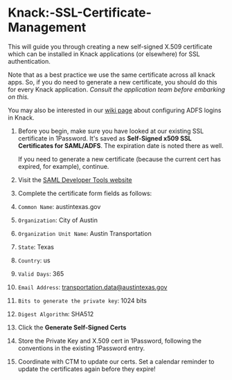 # Knack:-SSL-Certificate-Management

This will guide you through creating a new self-signed X.509 certificate which can be installed in Knack applications \(or elsewhere\) for SSL authentication.

Note that as a best practice we use the same certificate across all knack apps. So, if you do need to generate a new certificate, you should do this for every Knack application. _Consult the application team before embarking on this._

You may also be interested in our [wiki page](https://github.com/cityofaustin/atd-data-tech/wiki/Knack:-SSO---ADFS-Setup) about configuring ADFS logins in Knack.

1. Before you begin, make sure you have looked at our existing SSL certificate in 1Password. It's saved as **Self-Signed x509 SSL Certificates for SAML/ADFS**. The expiration date is noted there as well.

   If you need to generate a new certificate \(because the current cert has expired, for example\), continue.

2. Visit the [SAML Developer Tools website](https://www.samltool.com/self_signed_certs.php)
3. Complete the certificate form fields as follows:
4. `Common Name`: austintexas.gov
5. `Organization`: City of Austin
6. `Organization Unit Name`: Austin Transportation
7. `State`: Texas
8. `Country`: us
9. `Valid Days`: 365
10. `Email Address`: transportation.data@austintexas.gov
11. `Bits to generate the private key`: 1024 bits
12. `Digest Algorithm`: SHA512
13. Click the **Generate Self-Signed Certs**
14. Store the Private Key and X.509 cert in 1Password, following the conventions in the existing 1Password entry.
15. Coordinate with CTM to update our certs. Set a calendar reminder to update the certificates again before they expire!

